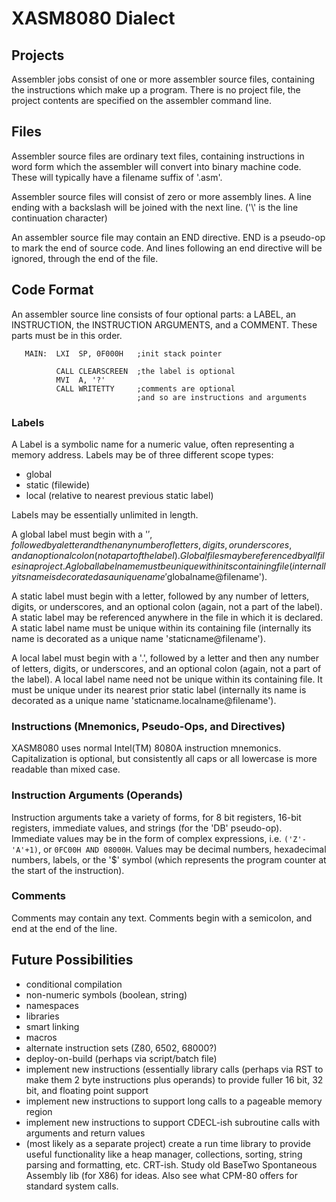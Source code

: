 ﻿# XASM8080 Dialect

## Projects

Assembler jobs consist of one or more assembler source files, containing the instructions
which make up a program.  There is no project file, the project contents are specified
on the assembler command line.

## Files

Assembler source files are ordinary text files, containing instructions in word form which
the assembler will convert into binary machine code.  These will typically have a filename
suffix of '.asm'.

Assembler source files will consist of zero or more assembly lines.  A line ending with a
backslash will be joined with the next line. ('\\' is the line continuation character)

An assembler source file may contain an END directive.  END is a pseudo-op to mark the end
of source code.  And lines following an end directive will be ignored, through the end of
the file.

## Code Format
An assembler source line consists of four optional parts: a LABEL, an INSTRUCTION, the
INSTRUCTION ARGUMENTS, and a COMMENT.  These parts must be in this order.

```
   MAIN:  LXI  SP, 0F000H   ;init stack pointer

          CALL CLEARSCREEN  ;the label is optional
          MVI  A, '?'
          CALL WRITETTY     ;comments are optional
                            ;and so are instructions and arguments
 ```
### Labels

A Label is a symbolic name for a numeric value, often representing a memory address.  Labels
may be of three different scope types:

 - global
 - static (filewide)
 - local (relative to nearest previous static label)

Labels may be essentially unlimited in length.

A global label must begin with a '$', followed by a letter and then any number of letters,
digits, or underscores, and an optional colon (not a part of the label).  Global files may
be referenced by all files in a project.  A global label name must be unique within its
containing file (internally its name is decorated as a unique name
'$globalname@filename').

A static label must begin with a letter, followed by any number of letters,
digits, or underscores, and an optional colon (again, not a part of the label).  A static
label may be referenced anywhere in the file in which it is declared.  A static label name
must be unique within its containing file (internally its name is decorated as a unique
name 'staticname@filename').

A local label must begin with a '.', followed by a letter and then any number of letters,
digits, or underscores, and an optional colon (again, not a part of the label).  A local
label name need not be unique within its containing file.  It must be unique under its
nearest prior static label (internally its name is decorated as a unique name
'staticname.localname@filename').

### Instructions (Mnemonics, Pseudo-Ops, and Directives)

XASM8080 uses normal Intel(TM) 8080A instruction mnemonics.  Capitalization is optional,
but consistently all caps or all lowercase is more readable than mixed case.

### Instruction Arguments (Operands)

Instruction arguments take a variety of forms, for 8 bit registers, 16-bit registers,
immediate values, and strings (for the 'DB' pseudo-op).  Immediate values may be in the
form of complex expressions, i.e. ```('Z'-'A'+1)```, or ```0FC00H AND 08000H```.
Values may be decimal numbers, hexadecimal numbers, labels, or the '$' symbol (which
represents the program counter at the start of the instruction).


### Comments

Comments may contain any text.  Comments begin with a semicolon, and end at the end of
the line.

## Future Possibilities
 - conditional compilation
 - non-numeric symbols (boolean, string)
 - namespaces
 - libraries
 - smart linking
 - macros
 - alternate instruction sets (Z80, 6502, 68000?)
 - deploy-on-build (perhaps via script/batch file)
 - implement new instructions (essentially library calls (perhaps via RST to make
   them 2 byte instructions plus operands) to provide fuller 16 bit, 32 bit, and
   floating point support
 - implement new instructions to support long calls to a pageable memory region
 - implement new instructions to support CDECL-ish subroutine calls with arguments
   and return values
 - (most likely as a separate project) create a run time library to provide useful
   functionality like a heap manager, collections, sorting, string parsing and 
   formatting, etc.  CRT-ish.  Study old BaseTwo Spontaneous Assembly lib (for X86)
   for ideas.  Also see what CPM-80 offers for standard system calls.